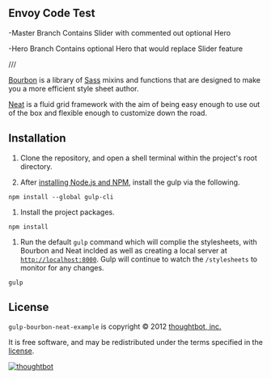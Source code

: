 ## Envoy Code Test

-Master Branch
Contains Slider with commented out optional Hero

-Hero Branch
Contains optional Hero that would replace Slider feature

///

[Bourbon] is a library of [Sass] mixins and functions that are designed to make
you a more efficient style sheet author.

[Neat] is a fluid grid framework with the aim of being easy enough to
use out of the box and flexible enough to customize down the road.

[Bourbon]: http://bourbon.io/
[Neat]: https://neat.bourbon.io/
[Sass]: http://sass-lang.com

## Installation

1. Clone the repository, and open a shell terminal within the project's root
directory.

1. After [installing Node.js and NPM], install the gulp via the following.

```
npm install --global gulp-cli
```

1. Install the project packages.

```
npm install
```

1. Run the default `gulp` command which will complie the stylesheets, with
Bourbon and Neat inclded as well as creating a local server at
[`http://localhost:8000`](http://localhost:8000). Gulp will continue to watch
the `/stylesheets` to monitor for any changes.

```
gulp
```


[installing Node.js and NPM]: https://docs.npmjs.com/getting-started/installing-node/

## License

`gulp-bourbon-neat-example` is copyright © 2012 [thoughtbot, inc.][thoughtbot]

It is free software, and may be redistributed under the terms specified in the
[license].

[![thoughtbot][thoughtbot-logo]][thoughtbot]

[license]: LICENSE.md
[thoughtbot]: https://thoughtbot.com?utm_source=github
[thoughtbot-logo]: http://presskit.thoughtbot.com/images/thoughtbot-logo-for-readmes.svg

